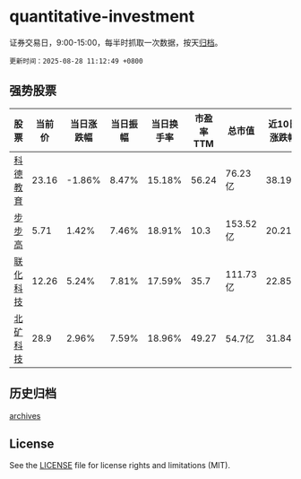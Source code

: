 # quantitative-investment

证券交易日，9:00-15:00，每半时抓取一次数据，按天[归档](archives)。

`更新时间：2025-08-28 11:12:49 +0800`

## 强势股票

|股票|当前价|当日涨跌幅|当日振幅|当日换手率|市盈率TTM|总市值|近10日涨跌幅|
|----|----|----|----|----|----|----|----|
|[科德教育](https://xueqiu.com/S/SZ300192)|23.16|-1.86%|8.47%|15.18%|56.24|76.23亿|38.19%|
|[步步高](https://xueqiu.com/S/SZ002251)|5.71|1.42%|7.46%|18.91%|10.3|153.52亿|20.21%|
|[联化科技](https://xueqiu.com/S/SZ002250)|12.26|5.24%|7.81%|17.59%|35.7|111.73亿|22.85%|
|[北矿科技](https://xueqiu.com/S/SH600980)|28.9|2.96%|7.59%|18.96%|49.27|54.7亿|31.84%|

## 历史归档

[archives](archives)

## License

See the [LICENSE](LICENSE) file for license rights and limitations (MIT).